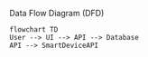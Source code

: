 Data Flow Diagram (DFD)

```mermaid
flowchart TD
User --> UI --> API --> Database
API --> SmartDeviceAPI


